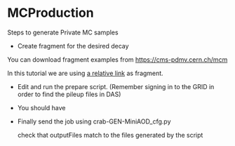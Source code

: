 # MCProduction

Steps to generate Private MC samples

* Create fragment for the desired decay

You can download fragment examples from https://cms-pdmv.cern.ch/mcm

In this tutorial we are using [a relative link](py8_Ups\(2S\)2Ups\(1S\)pipi_EvtGen_TuneCP5_13TeV_cfi.py) as fragment.

* Edit and run the prepare script. (Remember signing in to the GRID in order to find the pileup files in DAS)

* You should have


* Finally send the job using crab-GEN-MiniAOD_cfg.py

  check that outputFiles match to the files generated by the script
